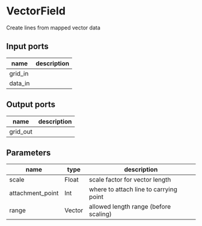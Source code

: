 
# VectorField
Create lines from mapped vector data

## Input ports
|name|description|
|-|-|
|grid_in||
|data_in||



## Output ports
|name|description|
|-|-|
|grid_out||



## Parameters
|name|type|description|
|-|-|-|
|scale|Float|scale factor for vector length|
|attachment_point|Int|where to attach line to carrying point|
|range|Vector|allowed length range (before scaling)|
